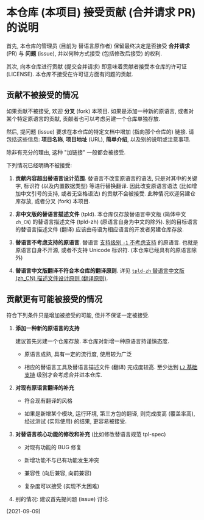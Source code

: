 # 本仓库 (本项目) 接受贡献 (合并请求 PR) 的说明

首先, 本仓库的管理员 (目前为 替语言原作者) 保留最终决定是否接受
**合并请求** (PR) 与 **问题** (issue),
并以何种方式接受 (包括修改后接受) 的权利.

其次, 向本仓库进行贡献 (提交合并请求) 即意味着贡献者接受本仓库的许可证 (LICENSE).
本仓库不接受在许可证方面有问题的贡献.

## 贡献不被接受的情况

如果贡献不被接受, 欢迎 **分叉** (fork) 本项目.
如果是添加一种新的原语言, 或者对某个特定原语言的贡献,
贡献者也可以考虑另建一个仓库单独存放.

然后, 提问题 (issue) 要求在本仓库的特定文档中增加 (指向那个仓库的) 链接.
请包括这些信息: **项目名称**, **项目地址** (URL), **简单介绍**, 以及别的说明或注意事项.

除非有充分的理由, 这种 "加链接" 一般都会被接受.

下列情况已经明确不被接受:

1. **贡献内容超出替语言设计范围**.
   替语言不改变原语言的语法, 只是对其中的关键字, 标识符 (以及内置数据类型) 等进行替换翻译.
   因此改变原语言语法 (比如增加中文引号的支持, 或者无空格语法) 的贡献不会被接受.
   此种情况欢迎另建仓库存放, 或者分叉 (fork) 本项目.

2. **非中文版的替语言描述文件** (tpld).
   本仓库仅存放替语言中文版 (简体中文 `zh_CN`) 的替语言描述文件 (tpld-zh)
   (原语言自身为中文的除外).
   别的目标语言的替语言描述文件 (翻译) 应该由母语为相应语言的开发者另建仓库存放.

3. **替语言不考虑支持的原语言**.
   替语言 [支持级别 `-1` 不考虑支持](../level.md) 的原语言.
   也就是原语言自身不开源, 或者不支持 Unicode 标识符.
   (本仓库已经具有的原语言除外)

4. **替语言中文版翻译不符合本仓库的翻译原则**.
   详见 [`tpld-zh` 替语言中文版 (zh_CN) 描述文件设计原则 (翻译原则)](../tpld-zh).

## 贡献更有可能被接受的情况

符合下列条件只是增加被接受的可能, 但并不保证一定被接受.

1. **添加一种新的原语言的支持**

   建议首先另建一个仓库存放.
   本仓库对新增一种原语言持谨慎态度.

   - 原语言成熟, 具有一定的流行度, 使用较为广泛

   - 相应的替语言工具及替语言描述文件 (翻译) 完成度较高.
     至少达到 [`L2` 基础支持](../level.md) 级别才会考虑合并进本仓库.

2. **对现有原语言翻译的补充**

   - 符合现有翻译的风格

   - 如果是新增某个模块, 运行环境, 第三方包的翻译,
     则完成度高 (覆盖率高), 经过测试 (实际使用) 的结果,
     更容易被接受.

3. **对替语言核心功能的修改和补充** (比如修改替语言规范 tpl-spec)

   - 对现有功能的 BUG 修复

   - 新增功能不与已有功能发生冲突

   - 兼容性 (向后兼容, 向前兼容)

   - 复杂度可以接受 (实现不太困难)

4. 别的情况: 建议首先提问题 (issue) 讨论.

(2021-09-09)
